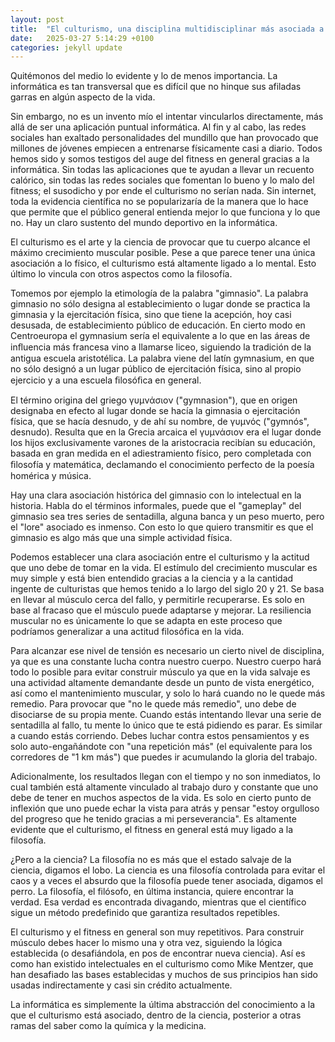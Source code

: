 ```yaml
---
layout: post
title:  "El culturismo, una disciplina multidisciplinar más asociada a la informática, a la ciencia y a la filosofía de lo que podría pensarse."
date:   2025-03-27 5:14:29 +0100
categories: jekyll update
---
```


Quitémonos del medio lo evidente y lo de menos importancia. La informática es tan transversal que es difícil que no hinque sus afiladas garras en algún aspecto de la vida.

Sin embargo, no es un invento mío el intentar vincularlos directamente, más allá de ser una aplicación puntual informática. Al fin y al cabo, las redes sociales han exaltado personalidades del mundillo que han provocado que millones de jóvenes empiecen a entrenarse físicamente casi a diario. Todos hemos sido y somos testigos del auge del fitness en general gracias a la informática. Sin todas las aplicaciones que te ayudan a llevar un recuento calórico, sin todas las redes sociales que fomentan lo bueno y lo malo del fitness; el susodicho y por ende el culturismo no serían nada. Sin internet, toda la evidencia científica no se popularizaría de la manera que lo hace que permite que el público general entienda mejor lo que funciona y lo que no. Hay un claro sustento del mundo deportivo en la informática.

El culturismo es el arte y la ciencia de provocar que tu cuerpo alcance el máximo crecimiento muscular posible. Pese a que parece tener una única asociación a lo físico, el culturismo está altamente ligado a lo mental. Esto último lo vincula con otros aspectos como la filosofía. 

Tomemos por ejemplo la etimología de la palabra "gimnasio".
La palabra gimnasio no sólo designa al establecimiento o lugar donde se practica la gimnasia y la ejercitación física,
sino que tiene la acepción, hoy casi desusada, de establecimiento público de educación. En cierto modo en Centroeuropa el gymnasium sería el equivalente a lo que en
las áreas de inﬂuencia más francesa vino a llamarse liceo, siguiendo la tradición de la antigua escuela aristotélica. La palabra viene del latín gymnasium, en que no sólo designó a un lugar público de ejercitación física, sino al propio ejercicio y a una escuela
ﬁlosóﬁca en general.

El término origina del griego γυμνάσιον ("gymnasion"), que en origen designaba en efecto al lugar donde se hacía la gimnasia o ejercitación física, que se hacía desnudo, y de ahí su nombre, de γυμνός ("gymnós", desnudo). Resulta que en la Grecia arcaica el γυμνάσιον era el lugar donde los hijos exclusivamente varones de la aristocracia recibían su educación, basada en gran medida en el adiestramiento físico, pero completada con ﬁlosofía y matemática,
declamando el conocimiento perfecto de la poesía homérica y música.

Hay una clara asociación histórica del gimnasio con lo intelectual en la historia. Habla do el términos informales, puede que el "gameplay" del gimnasio sea tres series de sentadilla, alguna banca y un peso muerto, pero el "lore" asociado es inmenso. Con esto lo que quiero transmitir es que el gimnasio es algo más que una simple actividad física.

Podemos establecer una clara asociación entre el culturismo y la actitud que uno debe de tomar en la vida. El estímulo del crecimiento muscular es muy simple y está bien entendido gracias a la ciencia y a la cantidad ingente de culturistas que hemos tenido a lo largo del siglo 20 y 21. Se basa en llevar al músculo cerca del fallo, y permitirle recuperarse. Es solo en base al fracaso que el músculo puede adaptarse y mejorar. La resiliencia muscular no es únicamente lo que se adapta en este proceso que podríamos generalizar a una actitud filosófica en la vida. 

Para alcanzar ese nivel de tensión es necesario un cierto nivel de disciplina, ya que es una constante lucha contra nuestro cuerpo. Nuestro cuerpo hará todo lo posible para evitar construir músculo ya que en la vida salvaje es una actividad altamente demandante desde un punto de vista energético, así como el mantenimiento muscular, y solo lo hará cuando no le quede más remedio. Para provocar que "no le quede más remedio", uno debe de disociarse de su propia mente. Cuando estás intentando llevar una serie de sentadilla al fallo, tu mente lo único que te está pidiendo es parar. Es similar a cuando estás corriendo. Debes luchar contra estos pensamientos y es solo auto-engañándote con "una repetición más" (el equivalente para los corredores de "1 km más") que puedes ir acumulando la gloria del trabajo.

Adicionalmente, los resultados llegan con el tiempo y no son inmediatos, lo cual también está altamente vinculado al trabajo duro y constante que uno debe de tener en muchos aspectos de la vida. Es solo en cierto punto de inflexión que uno puede echar la vista para atrás y pensar "estoy orgulloso del progreso que he tenido gracias a mi perseverancia". Es altamente evidente que el culturismo, el fitness en general está muy ligado a la filosofía.

¿Pero a la ciencia? La filosofía no es más que el estado salvaje de la ciencia, digamos el lobo. La ciencia es una filosofía controlada para evitar el caos y a veces el absurdo que la filosofía puede tener asociada, digamos el perro. La filosofía, el filósofo, en última instancia, quiere encontrar la verdad. Esa verdad es encontrada divagando, mientras que el científico sigue un método predefinido que garantiza resultados repetibles. 

El culturismo y el fitness en general son muy repetitivos. Para construir músculo debes hacer lo mismo una y otra vez, siguiendo la lógica establecida (o desafiándola, en pos de encontrar nueva ciencia). Así es como han existido intelectuales en el culturismo como Mike Mentzer, que han desafiado las bases establecidas y muchos de sus principios han sido usadas indirectamente y casi sin crédito actualmente.

La informática es simplemente la última abstracción del conocimiento a la que el culturismo está asociado, dentro de la ciencia, posterior a otras ramas del saber como la química y la medicina.